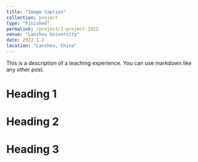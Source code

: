 ```yaml
---
title: "Image Caption"
collection: project
type: "Finished"
permalink: /project/1-project-2022
venue: "Lanzhou University"
date: 2022-1-1
location: "Lanzhou, China"
---
```


This is a description of a teaching experience. You can use markdown like any other post.

Heading 1
======

Heading 2
======

Heading 3
======
